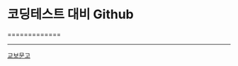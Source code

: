 # 코딩테스트 대비 Github 
=============

***
[교보문고](http://www.kyobobook.co.kr/product/detailViewKor.laf?barcode=9791162243077&gclid=EAIaIQobChMIhaWe2vvy-QIVxyFgCh0b0QPyEAAYASAAEgLTYvD_BwE, "kyobobook link")





